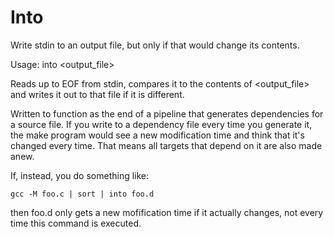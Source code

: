 # Into
Write stdin to an output file, but only if that would change its contents.

Usage: into <output_file>

Reads up to EOF from stdin, compares it to the contents of <output_file> and writes it out to that file if it is different.

Written to function as the end of a pipeline that generates dependencies for a source file. If you write to a dependency file every time you generate it, the make program would see a new modification time and think that it's changed every time. That means all targets that depend on it are also made anew.

If, instead, you do something like:

    gcc -M foo.c | sort | into foo.d

then foo.d only gets a new mofification time if it actually changes, not every time this command is executed.
